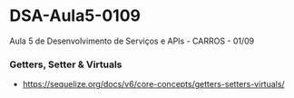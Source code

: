 # DSA-Aula5-0109
Aula 5 de Desenvolvimento de Serviços e APIs - CARROS - 01/09

### Getters, Setter & Virtuals
+ https://sequelize.org/docs/v6/core-concepts/getters-setters-virtuals/
